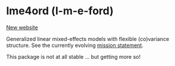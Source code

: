 lme4ord (l-m-e-ford)
====================

[New website](http://stevencarlislewalker.github.io/lme4ord/)

Generalized linear mixed-effects models with flexible (co)variance
structure.  See the currently
evolving [mission statement](https://github.com/stevencarlislewalker/lme4ord/issues/1).

This package is not at all stable ... but getting more so!

